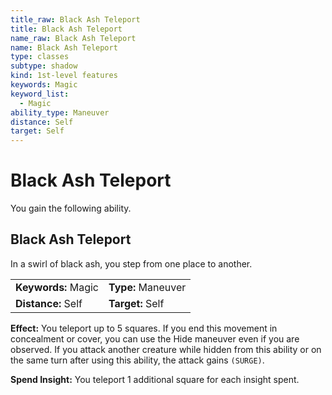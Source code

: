 ```yaml
---
title_raw: Black Ash Teleport
title: Black Ash Teleport
name_raw: Black Ash Teleport
name: Black Ash Teleport
type: classes
subtype: shadow
kind: 1st-level features
keywords: Magic
keyword_list:
  - Magic
ability_type: Maneuver
distance: Self
target: Self
---
```


# Black Ash Teleport

You gain the following ability.

## Black Ash Teleport

In a swirl of black ash, you step from one place to another.

|                     |                    |
| :------------------ | :----------------- |
| **Keywords:** Magic | **Type:** Maneuver |
| **Distance:** Self  | **Target:** Self   |

**Effect:** You teleport up to 5 squares. If you end this movement in concealment or cover, you can use the Hide maneuver even if you are observed. If you attack another creature while hidden from this ability or on the same turn after using this ability, the attack gains `(SURGE)`.

**Spend Insight:** You teleport 1 additional square for each insight spent.
